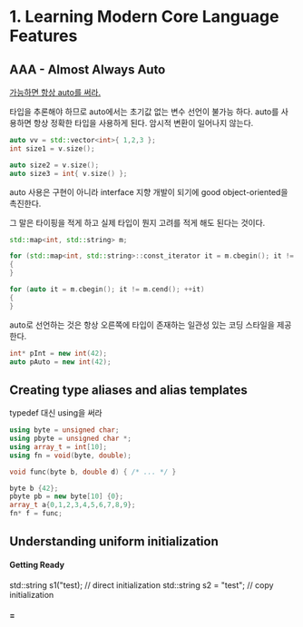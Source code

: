 # 1. Learning Modern Core Language Features
## AAA - Almost Always Auto
[가능하면 항상 auto를 써라.](Chapter1/AAA.cpp)

타입을 추론해야 하므로 auto에서는 초기값 없는 변수 선언이 불가능 하다.
auto를 사용하면 항상 정확한 타입을 사용하게 된다. 암시적 변환이 일어나지 않는다.

```C++
auto vv = std::vector<int>{ 1,2,3 };
int size1 = v.size();

auto size2 = v.size();
auto size3 = int{ v.size() };
```

auto 사용은 구현이 아니라 interface 지향 개발이 되기에 good object-oriented을 촉진한다.

그 말은 타이핑을 적게 하고 실제 타입이 뭔지 고려를 적게 해도 된다는 것이다.
```C++
std::map<int, std::string> m;

for (std::map<int, std::string>::const_iterator it = m.cbegin(); it != m.cend(); ++it)
{
}

for (auto it = m.cbegin(); it != m.cend(); ++it)
{
}
```

auto로 선언하는 것은 항상 오른쪽에 타입이 존재하는 일관성 있는 코딩 스타일을 제공한다.
```C++
int* pInt = new int(42);
auto pAuto = new int(42);
```

## Creating type aliases and alias templates
typedef 대신 using을 써라
```C++
using byte = unsigned char;
using pbyte = unsigned char *;
using array_t = int[10];
using fn = void(byte, double);

void func(byte b, double d) { /* ... */ }

byte b {42};
pbyte pb = new byte[10] {0};
array_t a{0,1,2,3,4,5,6,7,8,9};
fn* f = func;
```

## Understanding uniform initialization
#### Getting Ready
std::string s1("test);   // direct initialization
std::string s2 = "test"; // copy initialization

#### = 
